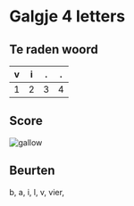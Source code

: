 # Galgje 4 letters

## Te raden woord

|v|i|.|.|
|-|-|-|-|
|1|2|3|4|

## Score
![gallow](./images/4.png)

## Beurten
b, a, i, l, v, vier,
